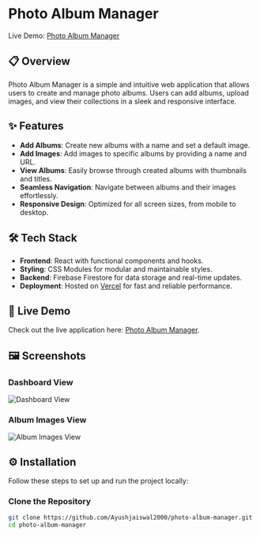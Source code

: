 # Photo Album Manager  

Live Demo: [Photo Album Manager](https://photo-album-navy.vercel.app/)  

## 📋 Overview  
Photo Album Manager is a simple and intuitive web application that allows users to create and manage photo albums. Users can add albums, upload images, and view their collections in a sleek and responsive interface.  

## ✨ Features  
- **Add Albums**: Create new albums with a name and set a default image.  
- **Add Images**: Add images to specific albums by providing a name and URL.  
- **View Albums**: Easily browse through created albums with thumbnails and titles.  
- **Seamless Navigation**: Navigate between albums and their images effortlessly.  
- **Responsive Design**: Optimized for all screen sizes, from mobile to desktop.  

## 🛠️ Tech Stack  
- **Frontend**: React with functional components and hooks.  
- **Styling**: CSS Modules for modular and maintainable styles.  
- **Backend**: Firebase Firestore for data storage and real-time updates.  
- **Deployment**: Hosted on [Vercel](https://vercel.com/) for fast and reliable performance.  

## 🚀 Live Demo  
Check out the live application here: [Photo Album Manager](https://photo-album-navy.vercel.app/).  

## 🖼️ Screenshots  

### Dashboard View  
![Dashboard View](![image](https://github.com/user-attachments/assets/e343899f-b987-4937-a6e0-3a3cd5d76a40)
)  
 
### Album Images View  
![Album Images View](![image](https://github.com/user-attachments/assets/d8ae8fba-e41d-471c-a5fe-e5ae42e55d1e)
)  

## ⚙️ Installation  
Follow these steps to set up and run the project locally:  

### Clone the Repository  
```bash  
git clone https://github.com/Ayushjaiswal2000/photo-album-manager.git  
cd photo-album-manager  
